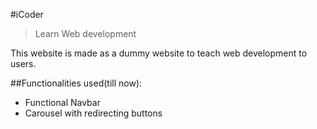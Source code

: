 #iCoder 
>Learn Web development

This website is made as a dummy website to teach web  development to users.

##Functionalities used(till now):
* Functional Navbar
* Carousel with redirecting buttons